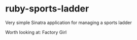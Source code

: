 # ruby-sports-ladder
Very simple Sinatra application for managing a sports ladder

Worth looking at:
    Factory Girl